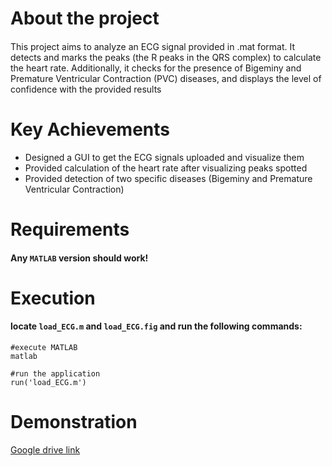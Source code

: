 # About the project
####
This project aims to analyze an ECG signal provided in .mat format. It detects and marks the peaks (the R peaks in the QRS complex) to calculate the heart rate. Additionally, it checks for the presence of Bigeminy and Premature Ventricular Contraction (PVC) diseases, and displays the level of confidence with the provided results

# Key Achievements
* Designed a GUI to get the ECG signals uploaded and visualize them
* Provided calculation of the heart rate after visualizing peaks spotted
* Provided detection of two specific diseases (Bigeminy and Premature Ventricular Contraction)

# Requirements
#### Any `MATLAB` version should work!

# Execution
#### locate `load_ECG.m` and `load_ECG.fig` and run the following commands:
```
#execute MATLAB
matlab

#run the application
run('load_ECG.m')
```

# Demonstration
[Google drive link](https://drive.google.com/file/d/1IvmRAaoeakp049FaFzhiG2eAk1P-ETtJ/view?usp=share_link)




